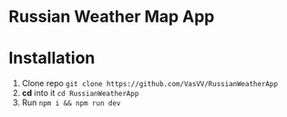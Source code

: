 # Russian Weather Map App
# Installation
1. Clone repo `git clone https://github.com/VasVV/RussianWeatherApp`
2. **cd** into it `cd RussianWeatherApp`
3. Run `npm i && npm run dev`
